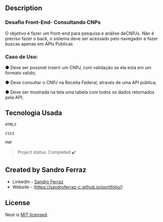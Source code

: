 
## Description

### Desafio Front-End- Consultando CNPs

O objetivo é fazer um front-end para pesquisa e análise deCNPJs. Não é preciso fazer o back, o sistema deve ser acessado pelo navegador e fazer buscas apenas em APIs Públicas

### Caso de Uso:
● Deve ser possivel inserir um CNPJ, com validação se ela esta em um formato valido;

● Deve consultar o CNPJ na Receita Federal, através de uma API pública;

● Deve ser mostrada na tela uma tabela com todos os dados retornados pela API;

## Tecnologia Usada

```bash
HTML5
```

```bash
CSS3
```

```bash
PHP
```

> Project status: Completed :heavy_check_mark:


## Created by Sandro Ferraz

- LinkedIn - [Sandro Ferraz](https://www.linkedin.com/in/sandro-ferraz-6761921b5/)
- Website - (https://sandroferraz-c.github.io/portifolio/)

## License

Nest is [MIT licensed](LICENSE).
